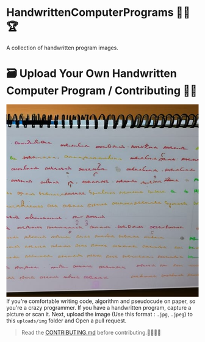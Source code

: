 # HandwrittenComputerPrograms 👨‍💻🏆
A collection of handwritten program images.

# 🗃️ Upload Your Own Handwritten Computer Program / Contributing 🐞💼
![ Example](uploads/img/image.jpg)
If you're comfortable writing code, algorithm and pseudocude on paper, so you're a crazy programmer. If you have a handwritten program, capture a picture or scan it. Next, upload the image (Use this format : ``.jpg``, ``.jpeg``) to this `` uploads/img `` folder and Open a pull request.

> Read the <a href="CONTRIBUTING.md">CONTRIBUTING.md</a> before contributing.🌟🌠🌠✨
